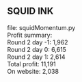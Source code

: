 
## SQUID INK
file: squidMomentum.py\
Profit summary:\
Round 2 day -1: 1,962\
Round 2 day 0: 6,615\
Round 2 day 1: 2,614\
Total profit: 11,191\
On website: 2,038
